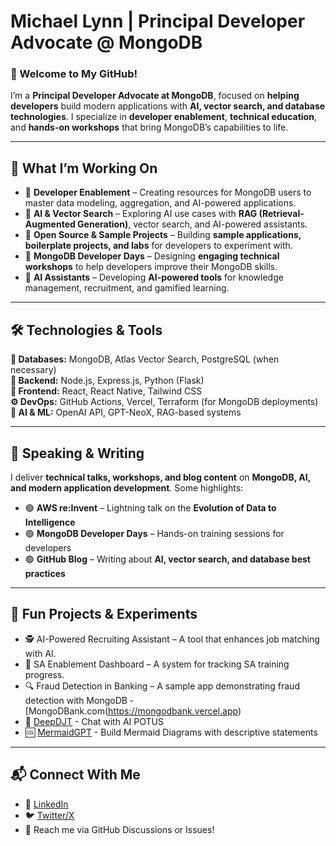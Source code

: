 # Michael Lynn | Principal Developer Advocate @ MongoDB  

### 👋 Welcome to My GitHub!  
I’m a **Principal Developer Advocate at MongoDB**, focused on **helping developers** build modern applications with **AI, vector search, and database technologies**. I specialize in **developer enablement**, **technical education**, and **hands-on workshops** that bring MongoDB’s capabilities to life.  

---

## 🚀 What I’m Working On  
- 🔹 **Developer Enablement** – Creating resources for MongoDB users to master data modeling, aggregation, and AI-powered applications.  
- 🔹 **AI & Vector Search** – Exploring AI use cases with **RAG (Retrieval-Augmented Generation)**, vector search, and AI-powered assistants.  
- 🔹 **Open Source & Sample Projects** – Building **sample applications, boilerplate projects, and labs** for developers to experiment with.  
- 🔹 **MongoDB Developer Days** – Designing **engaging technical workshops** to help developers improve their MongoDB skills.  
- 🔹 **AI Assistants** – Developing **AI-powered tools** for knowledge management, recruitment, and gamified learning.  

---

## 🛠️ Technologies & Tools  
**💾 Databases:** MongoDB, Atlas Vector Search, PostgreSQL (when necessary)  
**📡 Backend:** Node.js, Express.js, Python (Flask)  
**🎨 Frontend:** React, React Native, Tailwind CSS  
**⚙️ DevOps:** GitHub Actions, Vercel, Terraform (for MongoDB deployments)  
**🧠 AI & ML:** OpenAI API, GPT-NeoX, RAG-based systems  

---

## 🎤 Speaking & Writing  
I deliver **technical talks, workshops, and blog content** on **MongoDB, AI, and modern application development**. Some highlights:  

- 🟢 **AWS re:Invent** – Lightning talk on the **Evolution of Data to Intelligence**  
- 🟢 **MongoDB Developer Days** – Hands-on training sessions for developers  
- 🟢 **GitHub Blog** – Writing about **AI, vector search, and database best practices**  

---

## 🌱 Fun Projects & Experiments  
- 🕵️ AI-Powered Recruiting Assistant – A tool that enhances job matching with AI.  
- 📌 SA Enablement Dashboard – A system for tracking SA training progress.  
- 🔍 Fraud Detection in Banking – A sample app demonstrating fraud detection with MongoDB - [MongoDBank.com(https://mongodbank.vercel.app)
- 💬 [DeepDJT](https://deepdjt.com) - Chat with AI POTUS
- 🆒 [MermaidGPT](https://mermaidgpt.com) - Build Mermaid Diagrams with descriptive statements  

---

## 📬 Connect With Me  
- 💼 [LinkedIn](https://www.linkedin.com/in/mlynn/)   
- 🐦 [Twitter/X](https://twitter.com/mlynn)  
- 📧 Reach me via GitHub Discussions or Issues!  
